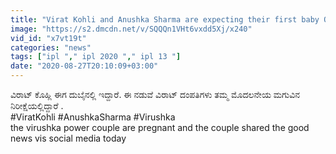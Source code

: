 ```yaml
---
title: "Virat Kohli and Anushka Sharma are expecting their first baby Oneindia Kannada"
image: "https://s2.dmcdn.net/v/SQQQn1VHt6vxdd5Xj/x240"
vid_id: "x7vt19t"
categories: "news"
tags: ["ipl "," ipl 2020 "," ipl 13 "]
date: "2020-08-27T20:10:09+03:00"
---
```

ವಿರಾಟ್ ಕೊಹ್ಲಿ ಈಗ ದುಬೈನಲ್ಲಿ ಇದ್ದಾರೆ. ಈ ನಡುವೆ ವಿರಾಟ್ ದಂಪತಿಗಳು ತಮ್ಮ ಮೊದಲನೇಯ ಮಗುವಿನ ನಿರೀಕ್ಷೆಯಲ್ಲಿದ್ದಾರೆ .   <br>#ViratKohli #AnushkaSharma #Virushka  <br>the virushka power couple are pregnant and the couple shared the good news vis social media today
